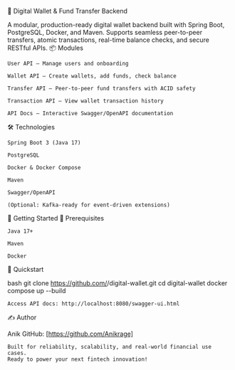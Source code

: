 💸 Digital Wallet & Fund Transfer Backend

A modular, production-ready digital wallet backend built with Spring Boot, PostgreSQL, Docker, and Maven. Supports seamless peer-to-peer transfers, atomic transactions, real-time balance checks, and secure RESTful APIs.
📦 Modules

    User API — Manage users and onboarding

    Wallet API — Create wallets, add funds, check balance

    Transfer API — Peer-to-peer fund transfers with ACID safety

    Transaction API — View wallet transaction history

    API Docs — Interactive Swagger/OpenAPI documentation

🛠️ Technologies

    Spring Boot 3 (Java 17)

    PostgreSQL

    Docker & Docker Compose

    Maven

    Swagger/OpenAPI

    (Optional: Kafka-ready for event-driven extensions)

🚀 Getting Started
🔧 Prerequisites

    Java 17+

    Maven

    Docker

🏁 Quickstart

bash
git clone https://github.com/<your-username>/digital-wallet.git
cd digital-wallet
docker compose up --build

    Access API docs: http://localhost:8080/swagger-ui.html

✍️ Author

Anik
GitHub: [https://github.com/Anikrage]

    Built for reliability, scalability, and real-world financial use cases.
    Ready to power your next fintech innovation!

